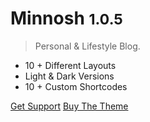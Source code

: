 # Minnosh <small>1.0.5</small>

> Personal & Lifestyle Blog.

- 10 + Different Layouts
- Light & Dark Versions
- 10 + Custom Shortcodes

[Get Support](http://thespan.ml/wordpress-themes/support/minnosh/)
[Buy The Theme](https://themeforest.net/item/minnosh-personal-lifestyle-blog/20757593?ref=TheSpan)
